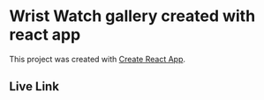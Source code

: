 # Wrist Watch gallery created with react app

This project was created with [Create React App](https://github.com/facebook/create-react-app).

## Live Link
